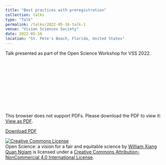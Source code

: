 ```yaml
---
title: "Best practices with preregistration"
collection: talks
type: "Talk"
permalink: /talks/2022-05-16-talk-1
venue: "Vision Sciences Society"
date: 2022-05-16
location: "St. Pete's Beach, Florida, United States"
---
```


Talk presented as part of the Open Science Workshop for VSS 2022.

<object data="https://williamngiam.github.io/files/VSS2022_OpenScience.pdf" type="application/pdf" width="700px" height="584px">
    <embed src="https://williamngiam.github.io/files/VSS2022_OpenScience.pdf">
        <p>This browser does not support PDFs. Please download the PDF to view it: <a href="https://williamngiam.github.io/files/VSS2022_OpenScience.pdf">View as PDF</a>.</p>
    </embed>
</object>

<u><a href="https://williamngiam.github.io/files/OPAM2021.pdf">Download PDF</a></u>

<a rel="license" href="http://creativecommons.org/licenses/by-nc/4.0/"><img alt="Creative Commons License" style="border-width:0" src="https://i.creativecommons.org/l/by-nc/4.0/88x31.png" /></a><br /><span xmlns:dct="http://purl.org/dc/terms/" property="dct:title">Open Science: a vision for a fair and equitable science</span> by <a xmlns:cc="http://creativecommons.org/ns#" href="https://williamngiam.github.io/talks/2022-05-16-talk-1" property="cc:attributionName" rel="cc:attributionURL">William Xiang Quan Ngiam</a> is licensed under a <a rel="license" href="http://creativecommons.org/licenses/by-nc/4.0/">Creative Commons Attribution-NonCommercial 4.0 International License</a>.
